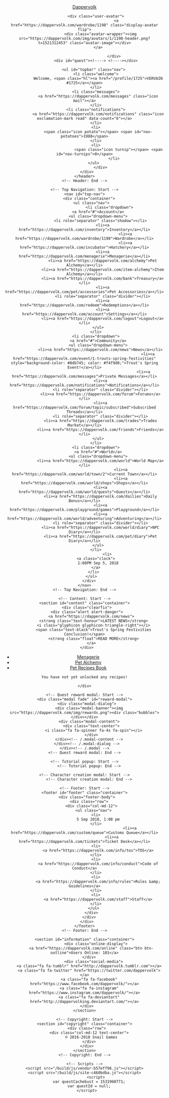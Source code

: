 <!DOCTYPE html>
<html lang="en"><head>
    <meta charset="utf-8">
            <title> Alchemy  :: Dappervolk</title>
                <meta name="keywords" content="dappervolk, game, browser game, pet site, avatar site">
             <meta name="author" content="Snail Games">
             <meta name="description" content="An upcoming virtual avatar and pet site with a cute painterly art style and rpg elements.">
        <meta name="format-detection" content="telephone=no">
    <link href="https://fonts.googleapis.com/css?family=Roboto:400,700,400italic,700italic|Roboto+Condensed:400,700|Pacifico" rel="stylesheet" type="text/css">
    <link href="/build/css/site-df9c7ed3.css" rel="stylesheet">
    <link rel="shortcut icon" href="https://dappervolk.com/favicon.ico" type="image/x-icon">
    <link rel="icon" href="https://dappervolk.com/favicon.ico" type="image/x-icon">
    <style type="text/css">span.vue-typer[data-v-c41bac74]{cursor:default;-webkit-user-select:none;-moz-user-select:none;-ms-user-select:none;user-select:none}span.vue-typer span.left[data-v-c41bac74],span.vue-typer span.right[data-v-c41bac74]{display:inline}</style><style type="text/css">@keyframes vue-typer-caret-blink{50%{opacity:0}to{opacity:1}}@keyframes vue-typer-caret-smooth{0%,20%{opacity:1}60%,to{opacity:0}}@keyframes vue-typer-caret-phase{0%,20%{opacity:1}90%,to{opacity:0}}@keyframes vue-typer-caret-expand{0%,20%{transform:scaleY(1)}80%,to{transform:scaleY(0)}}.vue-typer-caret-blink[data-v-a16e0f02]{animation:vue-typer-caret-blink 1s step-start 0s infinite}.vue-typer-caret-smooth[data-v-a16e0f02]{animation:vue-typer-caret-smooth .5s ease-in-out 0s infinite alternate}.vue-typer-caret-phase[data-v-a16e0f02]{animation:vue-typer-caret-phase .5s ease-in-out 0s infinite alternate}.vue-typer-caret-expand[data-v-a16e0f02]{animation:vue-typer-caret-expand .5s ease-in-out 0s infinite alternate}span.caret[data-v-a16e0f02]:empty:before{content:"\200B"}span[data-v-a16e0f02]{display:inline-block;width:1px}.idle[data-v-a16e0f02],.typing[data-v-a16e0f02]{background-color:#000}.selecting[data-v-a16e0f02]{display:none;background-color:#000}.erasing[data-v-a16e0f02]{background-color:#000}.complete[data-v-a16e0f02]{display:none;background-color:#000}</style><style type="text/css">.char[data-v-302772ec]{display:inline-block;white-space:pre-wrap}.newline[data-v-302772ec]{display:inline}.typed[data-v-302772ec]{color:#000;background-color:transparent}.selected[data-v-302772ec]{color:#000;background-color:#accef7}.erased[data-v-302772ec]{display:none}</style></head>
<body>
    <!-- Header: Start -->
    <header id="main-header" style="background-image: url('/build/img/header-6009c1bb.jpg');">
      <div class="container clearfix">
        <div class="header-content">
          <a href="/" class="logo" style="background-image: url('/build/img/spritesheet-2915ff61.png');">Dappervolk</a>
                                                    <a href="https://dappervolk.com/pet/9839" class="user-active-pet" style="background-image:url(https://dappervolk.com/img/pets/0/8-stoic-deericorn-active.png)"></a>
              
              <div class="user-avatar">
                                <a href="https://dappervolk.com/wardrobe/1198" class="display-avatar flip">
                  <div class="avatar-wrapper"><img src="https://dappervolk.com/img/avatars/1/1198-header.png?t=1521312453" class="avatar-image"></div>
                </a>
                
                              </div>
              <div id="quest"><!----> <!----></div>
            
            <ul id="topbar" class="nav">
              <li class="welcome">
                Welcome, <span class="hl"><a href="/profile/1725">VERVAIN #1725</a></span>
              </li>
              <li class="messages">
                <a href="https://dappervolk.com/messages" class="icon mail"></a>
              </li>
              <li class="notifications">
                <a href="https://dappervolk.com/notifications" class="icon exclamation-mark read" data-count="6"></a>
              </li>
              <li>
                <span class="icon potato"></span> <span id="nav-potatoes">1988</span>
              </li>
              <li>
                                  <span class="icon turnip"></span> <span id="nav-turnips">0</span>
                              </li>
            </ul>
                  </div>
      </div>
    </header>
    <!-- Header: End -->

    <!-- Top Navigation: Start -->
    <nav id="top-nav">
        <div class="container">
          <ul class="nav">
                          <li class="dropdown">
                <a href="#">Account</a>
                <ul class="dropdown-menu">
                  <li role="separator" class="shadow"></li>
                    <li><a href="https://dappervolk.com/inventory">Inventory</a></li>
                                        <li><a href="https://dappervolk.com/wardrobe/1198">Wardrobe</a></li>
                                        <li><a href="https://dappervolk.com/incubator">Hatchery</a></li>
                    <li><a href="https://dappervolk.com/menagerie">Menagerie</a></li>
                    <li><a href="https://dappervolk.com/alchemy">Pet Alchemy</a></li>
                    <li><a href="https://dappervolk.com/item-alchemy">Item Alchemy</a></li>
                    <li><a href="https://dappervolk.com/bank">Treasury</a></li>
                    <li><a href="https://dappervolk.com/pet/accessories">Pet Accessories</a></li>
                    <li role="separator" class="divider"></li>
                    <li><a href="https://dappervolk.com/redeem">Redemptions</a></li>
                    <li><a href="https://dappervolk.com/account">Settings</a></li>
                    <li><a href="https://dappervolk.com/logout">Logout</a></li>
                </ul>
              </li>
              <li class="dropdown">
                <a href="#">Community</a>
                <ul class="dropdown-menu">
                  <li><a href="https://dappervolk.com/news">News</a></li>
                                                            <li><a href="https://dappervolk.com/event/1-trouts-spring-festivities" style="background-color: #8db745; color: #f4f9d0;">Trout's Spring Event!</a></li>
                                                        <li><a href="https://dappervolk.com/messages">Private Messages</a></li>
                  <li><a href="https://dappervolk.com/notifications">Notifications</a></li>
                  <li role="separator" class="divider"></li>
                  <li><a href="https://dappervolk.com/forum">Forums</a></li>
                  <li><a href="https://dappervolk.com/forum/topic/subscribed">Subscribed Threads</a></li>
                  <li role="separator" class="divider"></li>
                  <li><a href="https://dappervolk.com/trades">Trades Market</a></li>
                  <li><a href="https://dappervolk.com/friends">Friends</a></li>
                </ul>
              </li>
              <li class="dropdown">
                <a href="#">World</a>
                <ul class="dropdown-menu">
                  <li><a href="https://dappervolk.com/world">World Map</a></li>
                                    <li><a href="https://dappervolk.com/world/town/2">Current Town</a></li>
                                    <li><a href="https://dappervolk.com/world/shops">Shops</a></li>
                  <li><a href="https://dappervolk.com/world/quests">Quests</a></li>
                  <li><a href="https://dappervolk.com/dailies">Daily Bonus</a></li>
                  <li><a href="https://dappervolk.com/playground/games">Playground</a></li>
                  <li><a href="https://dappervolk.com/world/adventuring">Adventuring</a></li>
                  <li role="separator" class="divider"></li>
                  <li><a href="https://dappervolk.com/world/diary">NPC Diary</a></li>
                  <li><a href="https://dappervolk.com/pet/diary">Pet Diary</a></li>
                </ul>
              </li>
                        <li>
              <a class="clock">
                1:08PM Sep 5, 2018
              </a>
            </li>
          </ul>
        </div>
    </nav>
    <!-- Top Navigation: End -->

    <!-- Content: Start -->
    <section id="content" class="container">
      <div class="clearfix">
      <div class="alert alert-danger">
          <a href="https://dappervolk.com/news">
            <strong class="text-honour">LATEST NEWS</strong>
            <i class="glyphicon glyphicon-triangle-right"></i>
            <span class="text-black">Trout's Spring Festivities Conclusion!</span>
            <strong class="float">READ MORE</strong>
          </a>
      </div>
  </div>
              <div class="flash-div clearfix">
    </div><div class="clearfix">
  <div class="content" id="alchemy">
        <div class="content-body">
      <ul class="nav nav-tabs">
    <li class=""><a href="https://dappervolk.com/menagerie">Menagerie</a></li>
    <li class=""><a href="https://dappervolk.com/alchemy">Pet Alchemy</a></li>
    <li class="active"><a href="https://dappervolk.com/alchemy/recipes">Pet Recipes Book</a></li>
</ul>
         

    You have not yet unlocked any recipes!

    </div>
  </div>
</div>
    </section>
    <!-- Content: End -->

    <!-- Quest reward modal: Start -->
    <div class="modal fade" id="reward-modal">
      <div class="modal-dialog">
        <div class="modal-banner"><img src="https://dappervolk.com/img/rewards.png"><div class="bubbles"></div></div>
        <div class="modal-content">
          <div class="text-center">
            <i class="fa fa-spinner fa-4x fa-spin"></i>
          </div>
        </div><!-- /.modal-content -->
      </div><!-- /.modal-dialog -->
    </div><!-- /.modal -->
    <!-- Quest reward modal: End -->

    <!-- Tutorial popup: Start -->
        <!-- Tutorial popup: End -->

    <!-- Character creation modal: Start -->
        <!-- Character creation modal: End -->

    <!-- Footer: Start -->
    <footer id="footer" class="container">
      <div class="footer-body">
        <div class="row">
          <div class="col-md-12">
            <ul class="nav">
              <li>
                5 Sep 2018, 1:08 pm
              </li>
                                            <li><a href="https://dappervolk.com/custom/queue">Customs Queue</a></li>
                            <li><a href="https://dappervolk.com/tickets">Ticket Desk</a></li>
              <li>
                <a href="https://dappervolk.com/info/tos">TOS</a>
              </li>
              <li>
                <a href="https://dappervolk.com/info/conduct">Code of Conduct</a>
              </li>
              <li>
                <a href="https://dappervolk.com/info/rules">Rules &amp; Guidelines</a>
              </li>
              <li>
                <a href="https://dappervolk.com/staff">Staff</a>
              </li>
            </ul>
          </div>
        </div>
      </div>
    </footer>
    <!-- Footer: End -->

    <section id="information" class="container">
              <div class="online-display">
          <a href="https://dappervolk.com/online" class="btn btn-outline">Users Online: 101</a>
        </div>
            <div class="social-media">
        <a class="fa fa-tumblr" href="http://dappervolk.tumblr.com"></a>
        <a class="fa fa-twitter" href="https://twitter.com/dappervolk"></a>
        <a class="fa fa-facebook" href="https://www.facebook.com/dappervolk/"></a>
        <a class="fa fa-instagram" href="https://www.instagram.com/dappervolk/"></a>
        <a class="fa fa-deviantart" href="http://dappervolking.deviantart.com/"></a>
      </div>
    </section>

    <!-- Copyright: Start -->
    <section id="copyright" class="container">
      <div class="row">
        <div class="col-md-12 text-center">
          © 2016-2018 Snail Games
        </div>
      </div>
    </section>
    <!-- Copyright: End -->

    <!-- Scripts -->
    <script src="/build/js/vendor-b57eff96.js"></script>
    <script src="/build/js/site-c460bdba.js"></script>
              <script>
        var questCachebust = 1531960771;
        var questId = null;
      </script>
    


</body></html>
